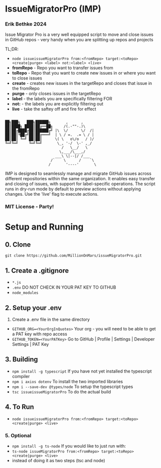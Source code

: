 # IssueMigratorPro (IMP)
### Erik Bethke 2024
Issue Migrator Pro is a very well equipped script to move and close issues in GitHub repos - very handy when you are splitting up repos and projects

TL;DR:
- ```node issueissueMigratorPro from:<fromRepo> target:<toRepo> <create|purge> <label> not:<label> <live>```
- **fromRepo** - Repo you want to transfer issues from
- **toRepo** - Repo that you want to create new issues in or where you want to close issues
- **create** - creates new issues in the targetRepo and closes that issue in the fromRepo
- **purge** - only closes issues in the targetRepo
- **label** - the labels you are specifically filtering FOR
- **not:** - the labels you are explicitly filtering out
- **live** - take the saftey off and fire for effect

```
                      
██╗███╗   ███╗██████╗       ,      ,
██║████╗ ████║██╔══██╗     /(.-""-.)\
██║██╔████╔██║██████╔╝ |\  \/      \/  /|
██║██║╚██╔╝██║██╔═══╝  | \ / =.  .= \ / |
██║██║ ╚═╝ ██║██║      \( \   o\/o   / )/
╚═╝╚═╝     ╚═╝╚═╝       \_, '-/  \-' ,_/
                          /   \__/   \
                         \,___/\___,/
                       ___\ \|--|/ /___
                     /`    \      /    `\
                    /       '----'       \
```

IMP is designed to seamlessly manage and migrate GitHub issues across different repositories
within the same organization. It enables easy transfer and closing of issues, with support for 
label-specific operations. The script runs in dry-run mode by default to preview actions 
without applying changes. Use the 'live' flag to execute actions.

### MIT License - Party!


# Setup and Running
## 0. Clone
```git clone https://github.com/MillionOnMars/issueMigratorPro.git```

## 1. Create a .gitignore
- ```*.js```
- ```.env``` DO NOT CHECK IN YOUR PAT KEY TO GITHUB
- ```node_modules```

## 2. Setup your .env
1. Create a .env file in the same directory
- ```GITHUB_ORG=<YourOrgInQuotes>``` Your org - you will need to be able to get a PAT key with repo access
- ```GITHUB_TOKEN=<YourPATKey>``` Go to GitHub | Profile | Settings | Developer Settings | PAT Key


## 3. Building
- ```npm install -g typescript``` If you have not yet installed the typescript compiler
- ```npm i axios dotenv``` To install the two imported libraries
- ```npm i --save-dev @types/node``` To setup the typescript types
- ```tsc issueissueMigratorPro``` To do the actual build

## 4. To Run
- ```node issueissueMigratorPro from:<fromRepo> target:<toRepo> <create|purge> <live>```

### 5. Optional
- ```npm install -g ts-node``` If you would like to just run with:
- ```ts-node issueMigratorPro from:<fromRepo> target:<toRepo> <create|purge> <live>```
- instead of doing it as two steps (tsc and node)
